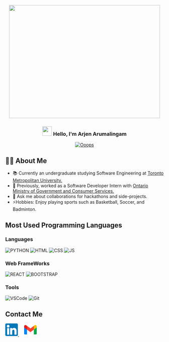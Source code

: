 <a name="readme-top"></a>

<!-- PROJECT SHIELDS -->
<!--
*** I'm using markdown "reference style" links for readability.
*** Reference links are enclosed in brackets [ ] instead of parentheses ( ).
*** See the bottom of this document for the declaration of the reference variables
*** for contributors-url, forks-url, etc. This is an optional, concise syntax you may use.
*** https://www.markdownguide.org/basic-syntax/#reference-style-links
-->


<!-- PROJECT LOGO -->
<div align="center">


 <img src = "https://media0.giphy.com/media/v1.Y2lkPTc5MGI3NjExOTNybXJuY2s0dXphdHQ0OXk1Z3hlNXB6ZndwOW1mNHZlYTIzaHIwbSZlcD12MV9pbnRlcm5hbF9naWZfYnlfaWQmY3Q9Zw/qgQUggAC3Pfv687qPC/giphy.gif" width = 480px height = 360px> 


<h3 align="center">
  <img src = "https://media.tenor.com/SNL9_xhZl9oAAAAi/waving-hand-joypixels.gif" width = 30px height = 30px style = "pointer-events: none;"> 
 Hello, I'm Arjen Arumalingam</h3>


<!-- Incase you want to change pitch: https://readme-typing-svg.herokuapp.com/demo/ -->
 <a align = "center" style = "pointer-events: none;" href="#"><img src="https://readme-typing-svg.herokuapp.com?font=Fira+Code&size=21&pause=1000&center=true&random=false&width=500&lines=A+passionate+Software+Engineer.;Experience+with+web+applications.;Adapting+to+new+technologies+%26+tools.;Prioritize+tasks+effectively.;Handle+disagreements+professionally." alt="Ooops" /></a>

</div>
 
## 🙋‍♂️ About Me

<ul>
  <li>📚 Currently an undergraduate studying Software Engineering at <a href = "https://www.torontomu.ca/electrical-computer-biomedical/computer-undergraduate/home/">Toronto Metropolitan University. </a></li> 

  <li>💼 Previously, worked as a Software Developer Intern with <a href = "https://www.ontario.ca/page/ministry-public-business-service-delivery"> Ontario Ministry of Government and Consumer Services.</a>

  <li>
  💬 Ask me about collaborations for hackathons and side-projects.
  </li>
  
  <li>
  ⚡Hobbies: Enjoy playing sports such as Basketball, Soccer, and Badminton.
  
  </li> 
</ul>

<!-- For more tags/badges: https://github.com/alexandresanlim/Badges4-README.md-Profile -->
## Most Used Programming Languages
### Languages

![PYTHON](https://img.shields.io/badge/Python-FFD43B?style=for-the-badge&logo=python&logoColor=blue)  ![HTML](https://img.shields.io/badge/HTML5-E34F26?style=for-the-badge&logo=html5&logoColor=white) ![CSS](https://img.shields.io/badge/CSS3-1572B6?style=for-the-badge&logo=css3&logoColor=white) ![JS](https://img.shields.io/badge/JavaScript-323330?style=for-the-badge&logo=javascript&logoColor=F7DF1E)

### Web FrameWorks
![REACT](https://img.shields.io/badge/React-20232A?style=for-the-badge&logo=react&logoColor=61DAFB) ![BOOTSTRAP](https://img.shields.io/badge/Bootstrap-563D7C?style=for-the-badge&logo=bootstrap&logoColor=white)

### Tools

![VSCode](https://img.shields.io/badge/Visual_Studio_Code-0078D4?style=for-the-badge&logo=visual%20studio%20code&logoColor=white) ![Git](https://img.shields.io/badge/GIT-E44C30?style=for-the-badge&logo=git&logoColor=white)

<!-- ![Arjens GitHub stats](https://github-readme-stats.vercel.app/api?username=aaruma&show_icons=true&theme=transparent) -->

<!-- CONTACT -->
## Contact Me


<div style = "display: inline-block">
<a href = "https://www.linkedin.com/in/aaruma/">
  <img src = "./image-1.png" width = 40px></img> 
</a>
  &nbsp;
  &nbsp;

<a href = "mailto: arjen.arumalingam@torontomu.ca">
  <img src = "./image.png" width = 40px/></img>
</a>
</div>
